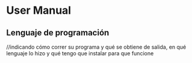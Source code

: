 # User Manual

## 
## Lenguaje de programación
//indicando cómo correr su programa y qué se obtiene de salida, en qué lenguaje lo hizo y qué tengo que instalar para que funcione

